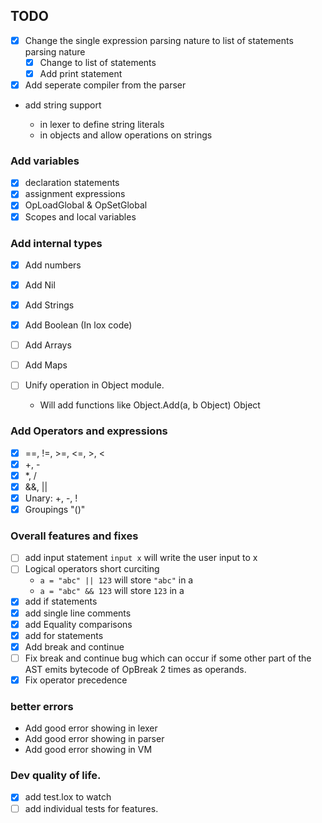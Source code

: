 ## TODO

- [x] Change the single expression parsing nature to list of statements parsing nature
  - [x] Change to list of statements
  - [x] Add print statement
- [x] Add seperate compiler from the parser
- add string support

  - in lexer to define string literals
  - in objects and allow operations on strings

### Add variables

- [x] declaration statements
- [x] assignment expressions
- [x] OpLoadGlobal & OpSetGlobal
- [x] Scopes and local variables

### Add internal types

- [x] Add numbers
- [x] Add Nil
- [x] Add Strings
- [x] Add Boolean (In lox code)
- [ ] Add Arrays
- [ ] Add Maps
- [ ] Unify operation in Object module.

  - Will add functions like Object.Add(a, b Object) Object

### Add Operators and expressions

- [x] ==, !=, >=, <=, >, <
- [x] +, -
- [x] \*, /
- [x] &&, ||
- [x] Unary: +, -, !
- [x] Groupings "()"

### Overall features and fixes

- [ ] add input statement `input x` will write the user input to x
- [ ] Logical operators short curciting
  - `a = "abc" || 123` will store `"abc"` in a
  - `a = "abc" && 123` will store `123` in a
- [x] add if statements
- [x] add single line comments
- [x] add Equality comparisons
- [x] add for statements
- [x] Add break and continue
- [ ] Fix break and continue bug which can occur if some other part of the AST emits bytecode of OpBreak 2 times as operands.
- [x] Fix operator precedence

### better errors

- Add good error showing in lexer
- Add good error showing in parser
- Add good error showing in VM

### Dev quality of life.

- [x] add test.lox to watch
- [ ] add individual tests for features.
